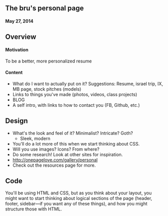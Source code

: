 ## The bru's personal page
#### May 27, 2014

## Overview

#### Motivation

To be a better, more personalized resume

#### Content

- What do I want to actually put on it? Suggestions: Resume, israel trip, IX, MB page, stock pitches (models)
- Links to things you've made (photos, videos, class projects)
- BLOG
- A self intro, with links to how to contact you (FB, Github, etc.)


## Design

- What's the look and feel of it? Minimalist? Intricate? Goth?
	- Sleek, modern
- You'll do a lot more of this when we start thinking about CSS.
- Will you use images? Icons? From where? 
- Do some research! Look at other sites for inspiration.
- http://onepagelove.com/gallery/personal
- Check out the resources page for more.

## Code

You'll be using HTML and CSS, but as you think about your layout,
you might want to start thinking about logical sections of the page
(header, footer, sidebar—if you want any of these things),
and how you might structure those with HTML.